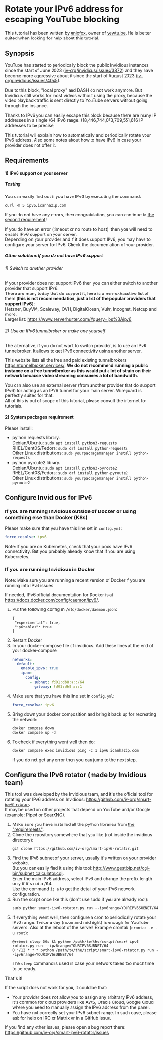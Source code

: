 # Rotate your IPv6 address for escaping YouTube blocking

This tutorial has been written by [unixfox](https://github.com/unixfox), owner of [yewtu.be](https://yewtu.be/). He is better suited when looking for help about this tutorial.

## Synopsis

YouTube has started to periodically block the public Invidious instances since the start of June 2023 ([iv-org/invidious/issues/3872](https://github.com/iv-org/invidious/issues/3872)) and they have become more aggressive about it since the start of August 2023 ([iv-org/invidious/issues/4045](https://github.com/iv-org/invidious/issues/4045)).

Due to this block, "local proxy" and DASH do not work anymore. But Invidious still works for most videos without using the proxy, because the video playback traffic is sent directly to YouTube servers without going through the instance.

Thanks to IPv6 you can easily escape this block because there are many IP addresses in a single /64 IPv6 range. (18,446,744,073,709,551,616 IP addresses to be precise)

This tutorial will explain how to automatically and periodically rotate your IPv6 address. Also some notes about how to have IPv6 in case your provider does not offer it.

## Requirements
#### 1) IPv6 support on your server
##### Testing
You can easily find out if you have IPv6 by executing the command:
```
curl -m 5 ipv6.icanhazip.com
```     
If you do not have any errors, then congratulation, you can continue to [the second requirement](#2-system-packages-requirement)!

If you do have an error (timeout or no route to host), then you will need to enable IPv6 support on your server.  
Depending on your provider and if it does support IPv6, you may have to configure your server for IPv6. Check the documentation of your provider.

##### Other solutions if you do not have IPv6 support

###### 1) Switch to another provider

If your provider does not support IPv6 then you can either switch to another provider that support IPv6.  
There are many today that do support it, here is a non-exhaustive list of them (**this is not recommendation, just a list of the popular providers that support IPv6**):  
Hetzner, BuyVM, Scaleway, OVH, DigitalOcean, Vultr, Incognet, Netcup and more.   
Larger list: https://www.serverhunter.com/#query=ips%3Aipv6   

###### 2) Use an IPv6 tunnelbroker or make one yourself

The alternative, if you do not want to switch provider, is to use an IPv6 tunnelbroker. It allows to get IPv6 connectivity using another server.

This website lists all the free and paid existing tunnelbrokers: https://tunnelbroker.services/. **We do not recommend running a public instance on a free tunnelbroker as this would put a lot of strain on their network because video streaming consumes a lot of bandwidth.**  

You can also use an external server (from another provider that do support IPv6) for acting as an IPV6 tunnel for your main server. Wireguard is perfectly suited for that.  
All of this is out of scope of this tutorial, please consult the internet for tutorials.

#### 2) System packages requirement
Please install:

- python requests library.  
  Debian/Ubuntu: `sudo apt install python3-requests`  
  RHEL/CentOS/Fedora: `sudo dnf install python-requests`    
  Other Linux distributions: `sudo yourpackagemanager install python-requests`
- python pyroute2 library.   
  Debian/Ubuntu: `sudo apt install python3-pyroute2`   
  RHEL/CentOS/Fedora: `sudo dnf install python-pyroute2`  
  Other Linux distributions: `sudo yourpackagemanager install python-pyroute2`

## Configure Invidious for IPv6
### If you are running Invidious outside of Docker or using something else than Docker (K8s)

Please make sure that you have this line set in `config.yml`:

```yaml
force_resolve: ipv6
```

Note: If you are on Kubernetes, check that your pods have IPv6 connectivity. But you probably already know that if you are using Kubernetes.

### If you are running Invidious in Docker
Note: Make sure you are running a recent version of Docker if you are running into IPv6 issues.

If needed, IPv6 official documentation for Docker is at https://docs.docker.com/config/daemon/ipv6/.

1. Put the following config in `/etc/docker/daemon.json`:
   ```
   {
    "experimental": true,
    "ip6tables": true
   }
   ```
2. Restart Docker
3. In your docker-compose file of invidious. Add these lines at the end of your docker-compose
   ```yaml
   networks:
     default:
       enable_ipv6: true
       ipam:
         config:
           - subnet: fd01:db8:a::/64
             gateway: fd01:db8:a::1
   ```
4. Make sure that you have this line set in `config.yml`:
   ```yaml
   force_resolve: ipv6
   ```
5. Bring down your docker composition and bring it back up for recreating the network:
   ```
   docker compose down
   docker compose up -d
   ```
6. To check if everything went well then do:
   ```
   docker compose exec invidious ping -c 1 ipv6.icanhazip.com
   ```
   If you do not get any error then you can jump to the next step.

## Configure the IPv6 rotator (made by Invidious team)
This tool was developed by the Invidious team, and it's the official tool for rotating your IPv6 address on Invidious: https://github.com/iv-org/smart-ipv6-rotator.  
It may be used on other projects that depend on YouTube and/or Google (example: Piped or SearXNG).

1. Make sure you have installed all the python libraries from [the "requirements"](#requirements).
2. Clone the repository somewhere that you like (not inside the invidious directory):
   ```
   git clone https://github.com/iv-org/smart-ipv6-rotator.git
   ```
3. Find the IPv6 subnet of your server, usually it's written on your provider website.  
   But you can easily find it using this tool: http://www.gestioip.net/cgi-bin/subnet_calculator.cgi.  
   Enter the main IPv6 address, select IPv6 and change the prefix length only if it's not a /64.  
   Use the command `ip a` to get the detail of your IPv6 network configuration.
4. Run the script once like this (don't use sudo if you are already root):
   ```
   sudo python smart-ipv6-rotator.py run --ipv6range=YOURIPV6SUBNET/64
   ```
5. If everything went well, then configure a cron to periodically rotate your IPv6 range. Twice a day (noon and midnight) is enough for YouTube servers. Also at the reboot of the server!
   Example crontab (`crontab -e -u root`):
   ```
   @reboot sleep 30s && python /path/to/the/script/smart-ipv6-rotator.py run --ipv6range=YOURIPV6SUBNET/64
   0 */12 * * * python /path/to/the/script/smart-ipv6-rotator.py run --ipv6range=YOURIPV6SUBNET/64
   ```  
   The `sleep` command is used in case your network takes too much time to be ready.

That's it!

If the script does not work for you, it could be that:

- Your provider does not allow you to assign any arbitrary IPv6 address, it's common for cloud providers like AWS, Oracle Cloud, Google Cloud where you need to manually assign the IPv6 address from the panel.
- You have not correctly set your IPv6 subnet range. In such case, please ask for help on IRC or Matrix or in a GitHub issue.

If you find any other issues, please open a bug report there: https://github.com/iv-org/smart-ipv6-rotator/issues
